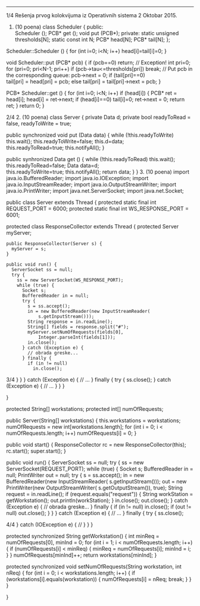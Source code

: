 --------------------------------------------------------------------------------


1/4 
Rešenja prvog kolokvijuma iz Operativnih sistema 2 
Oktobar 2015. 
1. (10 poena) 
class Scheduler { 
public:  
  Scheduler (); 
  PCB* get (); 
  void put (PCB*); 
private: 
  static unsigned thresholds[N]; 
  static const int N; 
  PCB* head[N]; 
  PCB* tail[N]; 
}; 
 
Scheduler::Scheduler () { 
  for (int i=0; i<N; i++) 
    head[i]=tail[i]=0; 
} 
 
void Scheduler::put (PCB* pcb) { 
  if (pcb==0) return; // Exception! 
  int pri=0; 
  for (pri=0; pri<N-1; pri++) 
    if (pcb->tau<=thresholds[pri]) break; 
  // Put pcb in the corresponding queue: 
  pcb->next = 0; 
  if (tail[pri]==0)  
    tail[pri] = head[pri] = pcb; 
  else 
    tail[pri] = tail[pri]->next = pcb; 
} 
 
PCB* Scheduler::get () { 
  for (int i=0; i<N; i++) 
    if (head[i]) { 
       PCB* ret = head[i]; 
       head[i] = ret->next; 
       if (head[i]==0) tail[i]=0; 
       ret->next = 0; 
       return ret; 
    } 
  return 0; 
} 

2/4 
2. (10 poena) 
class Server { 
  private Data d; 
  private bool readyToRead = false, readyToWrite = true; 
 
  public synchronized void put (Data data) { 
    while (!this.readyToWrite) this.wait(); 
    this.readyToWrite=false; 
    this.d=data;   
    this.readyToRead=true; 
    this.notifyAll(); 
  } 
 
  public synhronized Data get () { 
    while (!this.readyToRead) this.wait(); 
    this.readyToRead=false; 
    Data data=d;   
    this.readyToWrite=true; 
    this.notifyAll(); 
    return data; 
  } 
} 
3. (10 poena) 
import java.io.BufferedReader; 
import java.io.IOException; 
import java.io.InputStreamReader; 
import java.io.OutputStreamWriter; 
import java.io.PrintWriter; 
import java.net.ServerSocket; 
import java.net.Socket; 
 
public class Server extends Thread { 
  protected static final int REQUEST_PORT = 6000; 
  protected static final int WS_RESPONSE_PORT = 6001; 
 
  protected class ResponseCollector extends Thread { 
    protected Server myServer; 
 
    public ResponseCollector(Server s) { 
      myServer = s; 
    } 
 
    public void run() { 
      ServerSocket ss = null; 
      try { 
        ss = new ServerSocket(WS_RESPONSE_PORT); 
        while (true) { 
          Socket s; 
          BufferedReader in = null; 
          try { 
            s = ss.accept(); 
            in = new BufferedReader(new InputStreamReader( 
                s.getInputStream())); 
            String response = in.readLine(); 
            String[] fields = response.split("#"); 
            myServer.setNumOfRequests(fields[0], 
                Integer.parseInt(fields[1])); 
            in.close(); 
          } catch (Exception e) { 
            // obrada greske... 
          } finally { 
            if (in != null) 
              in.close(); 

3/4 
          } 
        } 
      } catch (Exception e) { 
        // ... 
      } finally { 
        try { 
          ss.close(); 
        } catch (Exception e) { 
          // ... 
        } 
      } 
    } 
 
  } 
 
  protected String[] workstations; 
  protected int[] numOfRequests; 
 
  public Server(String[] workstations) { 
    this.workstations = workstations; 
    numOfRequests = new int[workstations.length]; 
    for (int i = 0; i < numOfRequests.length; i++) 
      numOfRequests[i] = 0; 
  } 
 
  public void start() { 
    ResponseCollector rc = new ResponseCollector(this); 
    rc.start(); 
    super.start(); 
  } 
 
  public void run() { 
    ServerSocket ss = null; 
    try { 
      ss = new ServerSocket(REQUEST_PORT); 
      while (true) { 
        Socket s; 
        BufferedReader in = null; 
        PrintWriter out = null; 
        try { 
          s = ss.accept(); 
          in = new BufferedReader(new InputStreamReader( 
              s.getInputStream())); 
          out = new PrintWriter(new OutputStreamWriter( 
              s.getOutputStream()), true); 
          String request = in.readLine(); 
          if (request.equals("request")) { 
            String workStation = getWorkstation(); 
            out.println(workStation); 
          } 
          in.close(); 
          out.close(); 
        } catch (Exception e) { 
          // obrada greske... 
        } finally { 
          if (in != null) 
            in.close(); 
          if (out != null) 
            out.close(); 
        } 
      } 
    } catch (Exception e) { 
      // ... 
    } finally { 
      try { 
        ss.close(); 

4/4 
      } catch (IOException e) { 
        // 
      } 
    } 
  } 
 
  protected synchronized String getWorkstation() { 
    int minReq = numOfRequests[0], minInd = 0; 
    for (int i = 1; i < numOfRequests.length; i++) { 
      if (numOfRequests[i] < minReq) { 
        minReq = numOfRequests[i]; 
        minInd = i; 
      } 
    } 
    numOfRequests[minInd]++; 
    return workstations[minInd]; 
  } 
 
  protected synchronized void setNumOfRequests(String workstation, int 
nReq) { 
    for (int i = 0; i < workstations.length; i++) { 
      if (workstations[i].equals(workstation)) { 
        numOfRequests[i] = nReq; 
        break; 
      } 
    } 
  } 
 
} 
 